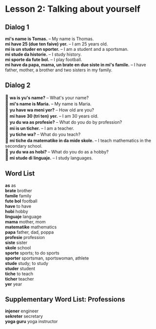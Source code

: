# Lesson 2: Talking about yourself

## Dialog 1

**mi's name is Tomas.**
– My name is Thomas.  
**mi have 25 (due ten faive) yer.**
– I am 25 years old.  
**mi is un studer en sporter.**
– I am a student and a sportsman.  
**mi stude da historie.**
– I study history.  
**mi sporte da fute bol.**
– I play football.  
**mi have da papa, mama, un brate en due siste in mi's famile.**
– I have father, mother, a brother and two sisters in my family.

## Dialog 2

<big>🧓</big>
**wa is yu's name?**
– What's your name?  
<big>👩</big>
**mi's name is Maria.**
– My name is Maria.  
<big>🧓</big>
**yu have wa meni yer?**
– How old are you?  
<big>👩</big>
**mi have 30 (tri ten) yer.**
– I am 30 years old.  
<big>🧓</big>
**yu du wa as profesie?**
– What do you do by profession?  
<big>👩</big>
**mi is un ticher.**
– I am a teacher.  
<big>🧓</big>
**yu tiche wa?**
– What do you teach?  
<big>👩</big>
**mi tiche da matematike in da mide skole.**
– I teach mathematics in the secondary school.  
<big>🧓</big>
**yu du wa as hobi?**
– What do you do as a hobby?  
<big>👩</big>
**mi stude di linguaje.**
– I study languages.

## Word List

**as**
as  
**brate**
brother  
**famile**
family  
**fute bol**
football  
**have**
to have  
**hobi**
hobby  
**linguaje**
language  
**mama**
mother, mom  
**matematike**
mathematics  
**papa**
father, dad, poppa  
**profesie**
profession  
**siste**
sister  
**skole**
school  
**sporte**
sports; to do sports  
**sporter**
sportsman, sportswoman, athlete  
**stude**
study; to study  
**studer**
student  
**tiche**
to teach  
**ticher**
teacher  
**yer**
year  


## Supplementary Word List: Professions

**injener**
engineer  
**sekreter**
secretary  
**yoga guru**
yoga instructor  

